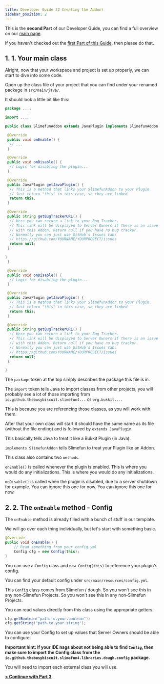 ```yaml
---
title: Developer Guide (2 Creating the Addon)
sidebar_position: 2
---
```


This is the **second Part** of our Developer Guide, you can find a full overview on our [main page](Developer-Guide).

If you haven't checked out the [first Part of this Guide](Developer-Guide-(1-Project-Setup)), then please do that.

## 1. 1. Your main class

Alright, now that your workspace and project is set up properly, we can start to dive into some code.

Open up the class file of your project that you can find under your renamed package in `src/main/java/`.

It should look a little bit like this:

```java
package ...;

import ...;

public class SlimefunAddon extends JavaPlugin implements SlimefunAddon {

 @Override
 public void onEnable() {
  // ...
 }

 @Override
 public void onDisable() {
  // Logic for disabling the plugin...
 }

 @Override
 public JavaPlugin getJavaPlugin() {
  // This is a method that links your SlimefunAddon to your Plugin.
  // Just return "this" in this case, so they are linked
  return this;
 }

 @Override
 public String getBugTrackerURL() {
  // Here you can return a link to your Bug Tracker.
  // This link will be displayed to Server Owners if there is an issue
  // with this Addon. Return null if you have no bug tracker.
  // Normally you can just use GitHub's Issues tab:
  // https://github.com/YOURNAME/YOURPROJECT/issues
  return null;
 }

}
 }

 @Override
 public void onDisable() {
  // Logic for disabling the plugin...
 }

 @Override
 public JavaPlugin getJavaPlugin() {
  // This is a method that links your SlimefunAddon to your Plugin.
  // Just return "this" in this case, so they are linked
  return this;
 }

 @Override
 public String getBugTrackerURL() {
  // Here you can return a link to your Bug Tracker.
  // This link will be displayed to Server Owners if there is an issue
  // with this Addon. Return null if you have no bug tracker.
  // Normally you can just use GitHub's Issues tab:
  // https://github.com/YOURNAME/YOURPROJECT/issues
  return null;
 }

}
```

The `package` token at the top simply describes the package this file is in.

The `import` token tells Java to import classes from other projects, you will probably see a lot of those importing from `io.github.thebusybiscuit.slimefun4...` or `org.bukkit...`.

This is because you are referencing those classes, as you will work with them.

After that your own class will start it should have the same name as its file (without the file ending) and is followed by `extends JavaPlugin`.

This basically tells Java to treat it like a Bukkit Plugin (in Java).

`implements SlimefunAddon` tells Slimefun to treat your Plugin like an Addon.

This class also contains two `methods`.

`onEnable()` is called whenever the plugin is enabled. This is where you would do any initializations. This is where you would do any initializations.

`onDisable()` is called when the plugin is disabled, due to a server shutdown for example. You can ignore this one for now. You can ignore this one for now.

## 2. 2. The `onEnable` method - Config

The `onEnable` method is already filled with a bunch of stuff in our template.

We will go over each thing individually, but let's start with something basic.

```java
@Override
public void onEnable() {
    // Read something from your config.yml
    Config cfg = new Config(this);
}
```

You can use a `Config` class and `new Config(this)` to reference your plugin's config.

You can find your default config under `src/main/resources/config.yml`.

This `Config` class comes from Slimefun / dough. So you won't see this in any non-Slimefun Projects. So you won't see this in any non-Slimefun Projects.

You can read values directly from this class using the appropriate getters:

```java
cfg.getBoolean("path.to.your.boolean");
cfg.getString("path.to.your.string");
```

You can use your Config to set up values that Server Owners should be able to configure.

**Important hint: If your IDE nags about not being able to find `Config`, then make sure to import the Config class from the `io.github.thebusybiscuit.slimefun4.libraries.dough.config` package.**

You will need to import each external class you will use.

[**> Continue with Part 3**](Developer-Guide-(3-Your-first-Item))
